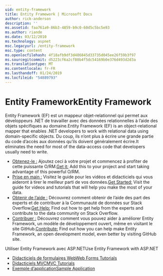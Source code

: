 ```yaml
---
uid: entity-framework
title: Entity Framework | Microsoft Docs
author: rick-anderson
description: ''
ms.assetid: faa761a9-86b3-4859-b9c0-60d5c5bc5e93
ms.author: riande
ms.date: 03/12/2010
ms.technology: aspnet
msc.legacyurl: /entity-framework
msc.type: content
ms.openlocfilehash: 4f18afb9df3d486845d33735d045ee26f59b3f97
ms.sourcegitcommit: d5223cf6a2cf80b4f5dc54169b0e376d493d2d3a
ms.translationtype: MT
ms.contentlocale: fr-FR
ms.lasthandoff: 01/24/2019
ms.locfileid: "54889793"
---
```

<a name="entity-framework"></a><span data-ttu-id="7667c-102">Entity Framework</span><span class="sxs-lookup"><span data-stu-id="7667c-102">Entity Framework</span></span>
====================
<span data-ttu-id="7667c-103">Entity Framework (EF) est un mappeur objet-relationnel qui permet aux développeurs .NET de travailler avec des données relationnelles à l’aide des objets spécifiques au domaine.</span><span class="sxs-lookup"><span data-stu-id="7667c-103">Entity Framework (EF) is an object-relational mapper that enables .NET developers to work with relational data using domain-specific objects.</span></span> <span data-ttu-id="7667c-104">Du coup, ils n’ont plus à écrire une grande partie du code d’accès aux données qu’ils doivent généralement écrire.</span><span class="sxs-lookup"><span data-stu-id="7667c-104">It eliminates the need for most of the data-access code that developers usually need to write.</span></span>


- <span data-ttu-id="7667c-105">[Obtenez-le :](https://msdn.com/data/ee712906) Ajoutez ceci à votre projet et commencez à profiter de cette puissante O/RM.</span><span class="sxs-lookup"><span data-stu-id="7667c-105">[Get it:](https://msdn.com/data/ee712906) Add this to your project and start taking advantage of this powerful O/RM.</span></span>
- <span data-ttu-id="7667c-106">[Prise en main :](https://msdn.com/data/ee712907) Visitez le guide pour les vidéos et didacticiels qui vous aideront à tirer le meilleur parti de vos données.</span><span class="sxs-lookup"><span data-stu-id="7667c-106">[Get Started:](https://msdn.com/data/ee712907) Visit the guide for videos and tutorials that will help you make the most of your data.</span></span>
- <span data-ttu-id="7667c-107">[Obtenir de l’aide :](https://msdn.com/data/hh913619) Découvrez comment obtenir de l’aide des part des experts et de contribuer à la Communauté de données sur Stack Overflow.</span><span class="sxs-lookup"><span data-stu-id="7667c-107">[Get Help:](https://msdn.com/data/hh913619) Find out how to get help from the experts and contribute to the data community on Stack Overflow.</span></span>
- <span data-ttu-id="7667c-108">[Contribuer :](https://github.com/aspnet/EntityFramework6) Découvrez comment vous pouvez aider à améliorer Entity Framework, un modèle de développement ouvert, même en visitant le site GitHub.</span><span class="sxs-lookup"><span data-stu-id="7667c-108">[Contribute:](https://github.com/aspnet/EntityFramework6) Find out how you can help make Entity Framework, an open development model, even better by visiting GitHub site.</span></span>


<span data-ttu-id="7667c-109">Utiliser Entity Framework avec ASP.NET</span><span class="sxs-lookup"><span data-stu-id="7667c-109">Use Entity Framework with ASP.NET</span></span>

- [<span data-ttu-id="7667c-110">Didacticiels de formulaires Web</span><span class="sxs-lookup"><span data-stu-id="7667c-110">Web Forms Tutorials</span></span>](web-forms/overview/older-versions-getting-started/getting-started-with-ef/the-entity-framework-and-aspnet-getting-started-part-1.md)
- [<span data-ttu-id="7667c-111">Didacticiels MVC</span><span class="sxs-lookup"><span data-stu-id="7667c-111">MVC Tutorials</span></span>](mvc/overview/getting-started/getting-started-with-ef-using-mvc/creating-an-entity-framework-data-model-for-an-asp-net-mvc-application.md)
- [<span data-ttu-id="7667c-112">Exemple d’application</span><span class="sxs-lookup"><span data-stu-id="7667c-112">Sample Application</span></span>](https://webpifeed.blob.core.windows.net/webpifeed/Partners/ASP.NET%20MVC%20Application%20Using%20Entity%20Framework%20Code%20First.zip)
